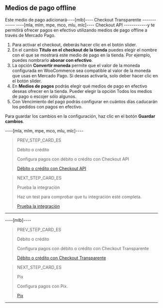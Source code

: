 ## Medios de pago offline

Este medio de pago adicionará----[mlb]---- Checkout Transparente ------------ ----[mla, mlm, mpe, mco, mlu, mlc]---- Checkout API ------------y te permitirá ofrecer pagos en efectivo utilizando medios de pago offline a través de Mercado Pago.

1. Para activar el checkout, deberás hacer clic en el botón slider.
2. En el cambio **Título en el checkout de la tienda** puedes elegir el nombre con el que se mostrará este medio de pago en la tienda. Por ejemplo, puedes nombrarlo **abonar con efectivo**.
3. La opción **Convertir moneda** permite que el valor de la moneda configurada en WooCommerce sea compatible al valor de la moneda que usas en Mercado Pago. Si deseas activarla, solo deber hacer clic en el botón slider. 
4. En **Medios de pagos** podrás elegir qué medios de pago en efectivo deseas ofrecer en la tienda. Pueder elegir la opción Todos los medios de pago o escojer sólo algunos.
5. Con Vencimiento del pago podrás configurar en cuántos días caducarán los pedidos con pagos en efectivo.

Para guardar los cambios en la configuración, haz clic en el botón **Guardar cambios**.

----[mla, mlm, mpe, mco, mlu, mlc]----
> PREV_STEP_CARD_ES
>
> Débito o crédito
>
> Configura pagos con débito o crédito con Checkout API
>
> [Débito o crédito con Checkout API](/developers/es/docs/woocommerce/payments-configuration/credit-debit)

> NEXT_STEP_CARD_ES
>
> Prueba la integración
>
> Haz un test para comprobar que tu integración esté completa.
>
> [Prueba la integración](/developers/es/docs/woocommerce/integration-test)
------------

----[mlb]----
> PREV_STEP_CARD_ES
>
> Débito o crédito
>
> Configura pagos con débito o crédito con Checkout Transparente
>
> [Débito o crédito con Checkout Transparente](/developers/es/docs/woocommerce/payments-configuration/credit-debit)

> NEXT_STEP_CARD_ES
>
> Pix
>
> Configura pagos con Pix.
>
> [Pix](/developers/es/docs/woocommerce/payments-configuration/pix)
------------
